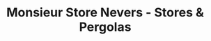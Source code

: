 ---
title: "Monsieur Store Nevers - Stores & Pergolas"
url: /nevers/monsieur-store-nevers-stores-und-pergolas/
shop: Jalousien
---